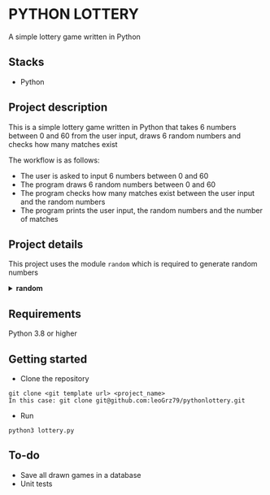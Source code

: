 # PYTHON LOTTERY
A simple lottery game written in Python

## Stacks
- Python
## Project description
<p>This is a simple lottery game written in Python that takes 6 numbers between 0 and 60 from the user input, draws 6 random numbers and checks how many matches exist</p>
<p>
The workflow is as follows:

- The user is asked to input 6 numbers between 0 and 60
- The program draws 6 random numbers between 0 and 60
- The program checks how many matches exist between the user input and the random numbers
- The program prints the user input, the random numbers and the number of matches

</p>

## Project details
This project uses the module `random` which is required to generate random numbers
<details>
<summary>
<strong>random</strong>
</summary>
  <p> Source and documentation: <a href ='https://docs.python.org/3/library/random.html'>random</a></p>
</details>


## Requirements
Python 3.8 or higher

## Getting started
* Clone the repository
```
git clone <git template url> <project_name>
In this case: git clone git@github.com:leoGrz79/pythonlottery.git
```

* Run
```
python3 lottery.py
```
## To-do
- Save all drawn games in a database
- Unit tests

